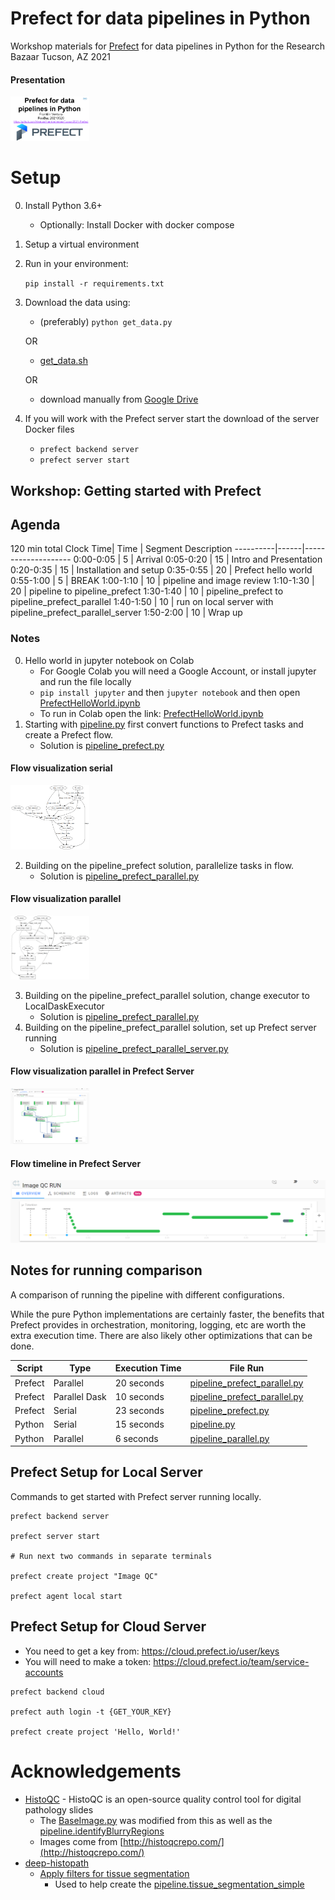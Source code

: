 # Prefect for data pipelines in Python
Workshop materials for [Prefect](http://prefect.io/) for data pipelines in Python for the Research Bazaar Tucson, AZ 2021

#### Presentation
[<img src="docs/PresentationTitle.png" width="25%" height="25%" />](Presentation.pdf)

# Setup
0. Install Python 3.6+
    - Optionally: Install Docker with docker compose
1. Setup a virtual environment
2. Run in your environment: 
    
    `pip install -r requirements.txt`

3. Download the data using:
    - (preferably) `python get_data.py` 

    OR

    - [get_data.sh](get_data.sh)

    OR 

    - download manually from [Google Drive](https://drive.google.com/drive/folders/1chElMmxHgF83Gdqy4lUOHBmLpo_JZB19?usp=sharing)

4. If you will work with the Prefect server start the download of the server Docker files
    - `prefect backend server`
    - `prefect server start`

## Workshop: Getting started with Prefect
## Agenda
120 min total
Clock Time| Time | Segment Description
----------|------|--------------------
0:00-0:05 | 5    | Arrival
0:05-0:20 | 15   | Intro and Presentation
0:20-0:35 | 15   | Installation and setup
0:35-0:55 | 20   | Prefect hello world
0:55-1:00 | 5    | BREAK
1:00-1:10 | 10   | pipeline and image review
1:10-1:30 | 20   | pipeline to pipeline_prefect
1:30-1:40 | 10   | pipeline_prefect to pipeline_prefect_parallel
1:40-1:50 | 10   | run on local server with pipeline_prefect_parallel_server
1:50-2:00 | 10   | Wrap up

### Notes
0. Hello world in jupyter notebook on Colab
    - For Google Colab you will need a Google Account, or install jupyter and run the file locally
    - `pip install jupyter` and then `jupyter notebook` and then open [PrefectHelloWorld.ipynb](PrefectHelloWorld.ipynb)
    - To run in Colab open the link: [PrefectHelloWorld.ipynb](https://colab.research.google.com/drive/14ARQbAnXhNVZpIlt4pRHk2GTstkgjddK?usp=sharing#scrollTo=jMMGq2pcWlFg&forceEdit=true&sandboxMode=true)
1. Starting with [pipeline.py](pipeline.py) first convert functions to Prefect tasks and create a Prefect flow.
    - Solution is [pipeline_prefect.py](solutions/pipeline_prefect.py)
#### Flow visualization serial
[<img src="docs/flow_serial.png" width="25%" height="25%" />](docs/flow_serial.png)

2. Building on the pipeline_prefect solution, parallelize tasks in flow.
    - Solution is [pipeline_prefect_parallel.py](solutions/pipeline_prefect_parallel.py)

#### Flow visualization parallel
[<img src="docs/flow_parallel.png" width="25%" height="25%" />](docs/flow_parallel.png)

3. Building on the pipeline_prefect_parallel solution, change executor to LocalDaskExecutor
    - Solution is [pipeline_prefect_parallel.py](solutions/pipeline_prefect_parallel.py)
4. Building on the pipeline_prefect_parallel solution, set up Prefect server running
    - Solution is [pipeline_prefect_parallel_server.py](solutions\pipeline_prefect_parallel_server.py)

#### Flow visualization parallel in Prefect Server
[<img src="docs/flow_schematic.png" width="25%" height="25%" />](docs/flow_schematic.png)

#### Flow timeline in Prefect Server
[<img src="docs/flow_timeline.png" width="100%" height="100%" />](docs/flow_timeline.png)


## Notes for running comparison
A comparison of running the pipeline with different configurations. 

While the pure Python implementations are certainly faster, the benefits that Prefect provides in orchestration, monitoring, logging, etc are worth the extra execution time. There are also likely other optimizations that can be done.

Script  |       Type         | Execution Time   | File Run
------- |--------------------|------------------|----------
Prefect |    Parallel        | 20 seconds       | [pipeline_prefect_parallel.py](solutions/pipeline_prefect_parallel.py)
Prefect |    Parallel Dask   | 10 seconds       | [pipeline_prefect_parallel.py](solutions/pipeline_prefect_parallel.py)
Prefect |    Serial          | 23 seconds       | [pipeline_prefect.py](solutions/pipeline_prefect.py)
Python  |    Serial          | 15 seconds       | [pipeline.py](pipeline.py)
Python  |    Parallel        | 6 seconds        | [pipeline_parallel.py](pipeline_parallel.py)

## Prefect Setup for Local Server

Commands to get started with Prefect server running locally.

```
prefect backend server

prefect server start

# Run next two commands in separate terminals

prefect create project "Image QC"

prefect agent local start
```

## Prefect Setup for Cloud Server
- You need to get a key from: https://cloud.prefect.io/user/keys
- You will need to make a token: https://cloud.prefect.io/team/service-accounts
```
prefect backend cloud

prefect auth login -t {GET_YOUR_KEY}

prefect create project 'Hello, World!'
```

# Acknowledgements

- [HistoQC](https://github.com/choosehappy/HistoQC) - HistoQC is an open-source quality control tool for digital pathology slides
    - The [BaseImage.py](BaseImage.py) was modified from this as well as the [pipeline.identifyBlurryRegions](pipeline.py)
    - Images come from [http://histoqcrepo.com/](http://histoqcrepo.com/)
- [deep-histopath](https://github.com/CODAIT/deep-histopath)
    - [Apply filters for tissue segmentation](https://developer.ibm.com/technologies/data-science/articles/an-automatic-method-to-identify-tissues-from-big-whole-slide-images-pt2/)
        - Used to help create the [pipeline.tissue_segmentation_simple](pipeline.py)